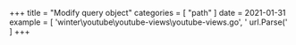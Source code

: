 +++
title = "Modify query object"
categories = [ "path" ]
date = 2021-01-31
example = [
   'winter\youtube\youtube-views\youtube-views.go', ' url.Parse('
]
+++

